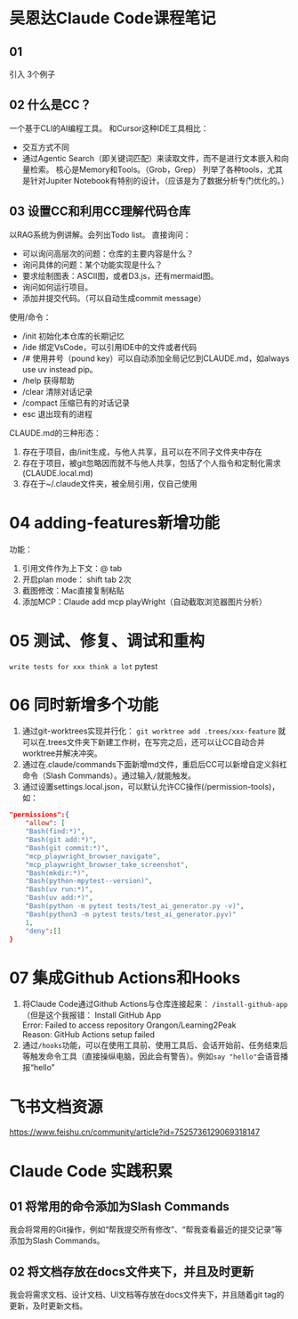 # 吴恩达Claude Code课程笔记

## 01
引入
3个例子
## 02 什么是CC？
一个基于CLI的AI编程工具。
和Cursor这种IDE工具相比：
- 交互方式不同
- 通过Agentic Search（即关键词匹配）来读取文件，而不是进行文本嵌入和向量检索。
核心是Memory和Tools。（Grob，Grep）
列举了各种tools，尤其是针对Jupiter Notebook有特别的设计。（应该是为了数据分析专门优化的。）
## 03 设置CC和利用CC理解代码仓库
以RAG系统为例讲解。会列出Todo list。
直接询问：
- 可以询问高层次的问题：仓库的主要内容是什么？
- 询问具体的问题：某个功能实现是什么？
- 要求绘制图表：ASCII图，或者D3.js，还有mermaid图。
- 询问如何运行项目。
- 添加并提交代码。（可以自动生成commit message）

使用/命令：
- /init 初始化本仓库的长期记忆
- /ide 绑定VsCode，可以引用IDE中的文件或者代码
- /# 使用井号（pound key）可以自动添加全局记忆到CLAUDE.md，如always use uv instead pip。
- /help 获得帮助
- /clear 清除对话记录
- /compact 压缩已有的对话记录
- esc 退出现有的进程

CLAUDE.md的三种形态：
1. 存在于项目，由/init生成，与他人共享，且可以在不同子文件夹中存在
2. 存在于项目，被git忽略因而就不与他人共享，包括了个人指令和定制化需求(CLAUDE.local.md)
3. 存在于~/.claude文件夹，被全局引用，仅自己使用
# 04 adding-features新增功能
功能：
1. 引用文件作为上下文：@ tab
2. 开启plan mode： shift tab 2次
3. 截图修改：Mac直接复制粘贴
4. 添加MCP：Claude add mcp playWright（自动截取浏览器图片分析）
# 05 测试、修复、调试和重构
`write tests for xxx think a lot`
pytest
# 06 同时新增多个功能
1. 通过git-worktrees实现并行化：
`git worktree add .trees/xxx-feature` 就可以在.trees文件夹下新建工作树，在写完之后，还可以让CC自动合并worktree并解决冲突。
2. 通过在.claude/commands下面新增md文件，重启后CC可以新增自定义斜杠命令（Slash Commands）。通过输入`/`就能触发。
3. 通过设置settings.local.json，可以默认允许CC操作(/permission-tools)，如：
```json
"permissions":{
	"allow": [
	"Bash(find:*)",
	"Bash(git add:*)",
	"Bash(git commit:*)",
	"mcp_playwright_browser_navigate",
	"mcp_playwright_browser_take_screenshot",
	"Bash(mkdir:*)",
	"Bash(python-mpytest--version)",
	"Bash(uv run:*)",
	"Bash(uv add:*)",
	"Bash(python -m pytest tests/test_ai_generator.py -v)",
	"Bash(python3 -m pytest tests/test_ai_generator.pyv)"
	1,
	"deny":[]
}
```
# 07 集成Github Actions和Hooks

1. 将Claude Code通过Github Actions与仓库连接起来： `/install-github-app`（但是这个我报错：
Install GitHub App                                                                   
Error: Failed to access repository Orangon/Learning2Peak                  
Reason: GitHub Actions setup failed
2. 通过`/hooks`功能，可以在使用工具前、使用工具后、会话开始前、任务结束后等触发命令工具（直接操纵电脑，因此会有警告）。例如`say "hello"`会语音播报“hello”
# 飞书文档资源

https://www.feishu.cn/community/article?id=7525736129069318147

# Claude Code 实践积累

## 01 将常用的命令添加为Slash Commands

我会将常用的Git操作，例如“帮我提交所有修改”、“帮我查看最近的提交记录”等添加为Slash Commands。

## 02 将文档存放在docs文件夹下，并且及时更新

我会将需求文档、设计文档、UI文档等存放在docs文件夹下，并且随着git tag的更新，及时更新文档。
